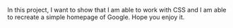 In this project, I want to show that I am able to work with CSS and I am able to recreate a simple homepage of Google. Hope you enjoy it. 
